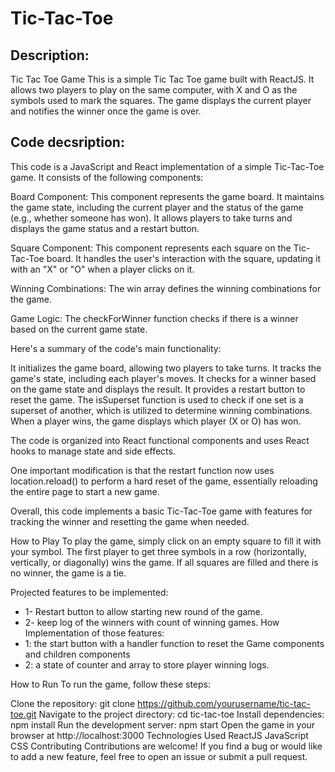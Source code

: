 <!-- @format -->

# Tic-Tac-Toe
## Description:
Tic Tac Toe Game
This is a simple Tic Tac Toe game built with ReactJS. It allows two players to play on the same computer, with X and O as the symbols used to mark the squares. The game displays the current player and notifies the winner once the game is over.

## Code decsription:
This code is a JavaScript and React implementation of a simple Tic-Tac-Toe game. It consists of the following components:

Board Component: This component represents the game board. It maintains the game state, including the current player and the status of the game (e.g., whether someone has won). It allows players to take turns and displays the game status and a restart button.

Square Component: This component represents each square on the Tic-Tac-Toe board. It handles the user's interaction with the square, updating it with an "X" or "O" when a player clicks on it.

Winning Combinations: The win array defines the winning combinations for the game.

Game Logic: The checkForWinner function checks if there is a winner based on the current game state.

Here's a summary of the code's main functionality:

It initializes the game board, allowing two players to take turns.
It tracks the game's state, including each player's moves.
It checks for a winner based on the game state and displays the result.
It provides a restart button to reset the game.
The isSuperset function is used to check if one set is a superset of another, which is utilized to determine winning combinations. When a player wins, the game displays which player (X or O) has won.

The code is organized into React functional components and uses React hooks to manage state and side effects.

One important modification is that the restart function now uses location.reload() to perform a hard reset of the game, essentially reloading the entire page to start a new game.

Overall, this code implements a basic Tic-Tac-Toe game with features for tracking the winner and resetting the game when needed.

How to Play
To play the game, simply click on an empty square to fill it with your symbol. The first player to get three symbols in a row (horizontally, vertically, or diagonally) wins the game. If all squares are filled and there is no winner, the game is a tie.

Projected features to be implemented:

- 1- Restart button to allow starting new round of the game.
- 2- keep log of the winners with count of winning games.
  How Implementation of those features:
- 1: the start button with a handler function to reset the Game components and children components
- 2: a state of counter and array to store player winning logs.

How to Run
To run the game, follow these steps:

Clone the repository: git clone https://github.com/yourusername/tic-tac-toe.git
Navigate to the project directory: cd tic-tac-toe
Install dependencies: npm install
Run the development server: npm start
Open the game in your browser at http://localhost:3000
Technologies Used
ReactJS
JavaScript
CSS
Contributing
Contributions are welcome! If you find a bug or would like to add a new feature, feel free to open an issue or submit a pull request.
